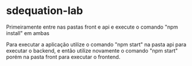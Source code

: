 # sdequation-lab
Primeiramente entre nas pastas front e api e execute o comando "npm install" em ambas

Para executar a aplicação utilize o comando "npm start" na pasta api para executar o backend, e então utilize novamente o comando "npm start" porém na pasta front para executar o frontend.
